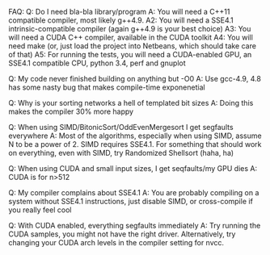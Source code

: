 FAQ:
Q: Do I need bla-bla library/program
A: You will need a C++11 compatible compiler, most likely g++4.9.
A2: You will need a SSE4.1 intrinsic-compatible compiler (again g++4.9 is your best choice)
A3: You will need a CUDA C++ compiler, available in the CUDA toolkit
A4: You will need make (or, just load the project into Netbeans, which should take care of that)
A5: For running the tests, you will need a CUDA-enabled GPU, an SSE4.1 compatible CPU, python 3.4, perf and gnuplot

Q: My code never finished building on anything but -O0
A: Use gcc-4.9, 4.8 has some nasty bug that makes compile-time exponenetial

Q: Why is your sorting networks a hell of templated bit sizes
A: Doing this makes the compiler 30% more happy

Q: When using SIMD/BitonicSort/OddEvenMergesort I get segfaults everywhere
A: Most of the algorithms, especially when using SIMD, assume N to be a power of 2. SIMD requires SSE4.1. For something that should work on everything, even with SIMD, try Randomized Shellsort (haha, ha)

Q: When using CUDA and small input sizes, I get seqfaults/my GPU dies
A: CUDA is for n>512

Q: My compiler complains about SSE4.1
A: You are probably compiling on a system without SSE4.1 instructions, just disable SIMD, or cross-compile if you really feel cool

Q: With CUDA enabled, everything segfaults immediately
A: Try running the CUDA samples, you might not have the right driver. Alternatively, try changing your CUDA arch levels in the compiler setting for nvcc.